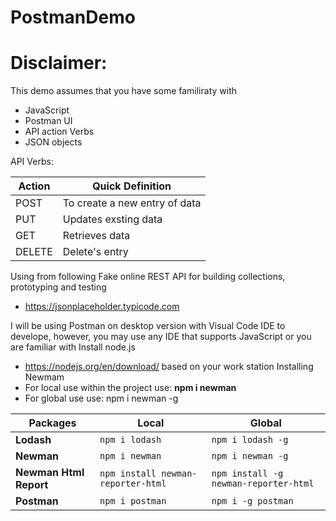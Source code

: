 # PostmanDemo

# Disclaimer:
This demo assumes that you have some familiraty with 
<ul>
<li>JavaScript</li>
<li>Postman UI</li>
<li>API action Verbs</li>
<li>JSON objects</li>
</ul>

API Verbs:
<table> 
    <thead>
        <tr>
         <th>Action</th>
         <th>Quick Definition</th>
        </tr>
    </thead>
    <tbody>
    <tr>
        <td>POST</td>
        <td>To create a new entry of data</td>
    </tr>
        <tr>
        <td>PUT</td>
        <td>Updates exsting data</td>
    </tr>
    <tr>
        <td>GET</td>
        <td>Retrieves data</td>
    </tr>
        <tr>
        <td>DELETE</td>
        <td>Delete's entry</td>
    </tr>
    </tbody>
</table>

Using from following Fake online REST API for building collections, prototyping and testing
- https://jsonplaceholder.typicode.com

I will be using Postman on desktop version with Visual Code IDE to develope, however, you may use any IDE that supports JavaScript or you are familiar with
Install node.js
 - https://nodejs.org/en/download/ based on your work station
Installing Newmam
- For local use within the project use: <strong> npm i newman </strong>
- For global use use: npm i newman -g
<table>
    <thead>
        <tr>
            <th>Packages</th>
            <th>Local</th>
            <th>Global</th>
        </tr>
    </thead>
    <tbody>
        <tr>
            <td><strong>Lodash</strong></td>
            <td><code>npm i lodash</code></td>
            <td><code>npm i lodash -g</code></td>
        </tr>
        <tr>
            <td><strong>Newman</strong></td>
            <td><code>npm i newman</code></td>
            <td><code>npm i newman -g</code></td>
        </tr>
        <tr>
            <td><strong>Newman Html Report</strong></td>
            <td><code>npm install newman-reporter-html</code></td>
            <td><code>npm install -g newman-reporter-html</code></td>
        </tr>
        <tr>
            <td><strong>Postman</strong></td>
            <td><code>npm i postman</code></td>
            <td><code>npm i -g postman</code></td>
        </tr>
    </tbody>
</table>
